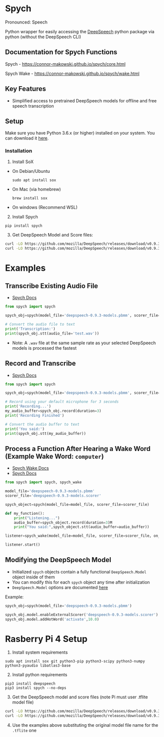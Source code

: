 Spych
==========
Pronounced: Speech

Python wrapper for easily accessing the [DeepSpeech](https://github.com/mozilla/DeepSpeech/) python package via python (without the DeepSpeech CLI)


Documentation for Spych Functions
--------
Spych - https://connor-makowski.github.io/spych/core.html

Spych Wake - https://connor-makowski.github.io/spych/wake.html

Key Features
--------

- Simplified access to pretrained DeepSpeech models for offline and free speech transcription


Setup
----------

Make sure you have Python 3.6.x (or higher) installed on your system. You can download it [here](https://www.python.org/downloads/).

### Installation

1. Install SoX
- On Debian/Ubuntu
  ```
  sudo apt install sox
  ```
- On Mac (via homebrew)
  ```
  brew install sox
  ```
- On windows (Recommend WSL)

2. Install Spych
```
pip install spych
```

3. Get DeepSpeech Model and Score files:
```sh
curl -LO https://github.com/mozilla/DeepSpeech/releases/download/v0.9.3/deepspeech-0.9.3-models.pbmm
curl -LO https://github.com/mozilla/DeepSpeech/releases/download/v0.9.3/deepspeech-0.9.3-models.scorer
```

# Examples

## Transcribe Existing Audio File

- [Spych Docs](https://connor-makowski.github.io/spych/core.html)

```py
from spych import spych

spych_obj=spych(model_file='deepspeech-0.9.3-models.pbmm', scorer_file='deepspeech-0.9.3-models.scorer')

# Convert the audio file to text
print('Transcription:')
print(spych_obj.stt(audio_file='test.wav'))
```
- Note: A `.wav` file at the same sample rate as your selected DeepSpeech models is processed the fastest

## Record and Transcribe

- [Spych Docs](https://connor-makowski.github.io/spych/core.html)

```py
from spych import spych

spych_obj=spych(model_file='deepspeech-0.9.3-models.pbmm', scorer_file='deepspeech-0.9.3-models.scorer')

# Record using your default microphone for 3 seconds
print('Recording...')
my_audio_buffer=spych_obj.record(duration=3)
print('Recording Finished')

# Convert the audio buffer to text
print('You said:')
print(spych_obj.stt(my_audio_buffer))
```

## Process a Function After Hearing a Wake Word (Example Wake Word: `computer`)

- [Spych Wake Docs](https://connor-makowski.github.io/spych/wake.html)
- [Spych Docs](https://connor-makowski.github.io/spych/core.html)

```py
from spych import spych, spych_wake

model_file='deepspeech-0.9.3-models.pbmm'
scorer_file='deepspeech-0.9.3-models.scorer'

spych_object=spych(model_file=model_file, scorer_file=scorer_file)

def my_function():
    print("Listening...")
    audio_buffer=spych_object.record(duration=3)M
    print("You said:",spych_object.stt(audio_buffer=audio_buffer))

listener=spych_wake(model_file=model_file, scorer_file=scorer_file, on_wake_fn=my_function, wake_word="computer")

listener.start()
```

## Modifying the DeepSpeech Model

- Initialized `spych` objects contain a fully functional `DeepSpeech.Model` object inside of them
- You can modify this for each `spych` object any time after initialization
- `DeepSpeech.Model` options are documented [here](https://deepspeech.readthedocs.io/en/latest/Python-API.html#)

Example:
```py
spych_obj=spych(model_file='deepspeech-0.9.3-models.pbmm')

spych_obj.model.enableExternalScorer('deepspeech-0.9.3-models.scorer')
spych_obj.model.addHotWord('activate',10.0)
```


# Rasberry Pi 4 Setup

1. Install system requirements
```
sudo apt install sox git python3-pip python3-scipy python3-numpy python3-pyaudio libatlas3-base
```

2. Install python requirements
```
pip3 install deepspeech
pip3 install spych --no-deps
```

3. Get the DeepSpeech model and score files (note Pi must user .tflite model file)
```sh
curl -LO https://github.com/mozilla/DeepSpeech/releases/download/v0.9.3/deepspeech-0.9.3-models.tflite
curl -LO https://github.com/mozilla/DeepSpeech/releases/download/v0.9.3/deepspeech-0.9.3-models.scorer
```

4. Use the examples above substituting the original model file name for the `.tflite` one
